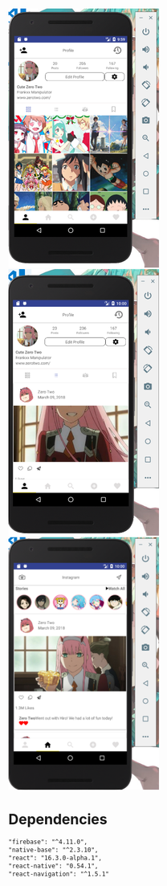 # 

<img src="https://github.com/raylinhonghu/react-native-instagram-mock/blob/master/screenshoot/1.png" width="300px">


<img src="https://github.com/raylinhonghu/react-native-instagram-mock/blob/master/screenshoot/2.png" width="300px">


<img src="https://github.com/raylinhonghu/react-native-instagram-mock/blob/master/screenshoot/3.png" width="300px">



# Dependencies 
    "firebase": "^4.11.0",
    "native-base": "^2.3.10",
    "react": "16.3.0-alpha.1",
    "react-native": "0.54.1",
    "react-navigation": "^1.5.1"